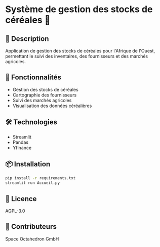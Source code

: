 # Système de gestion des stocks de céréales 🌾

## 📝 Description
Application de gestion des stocks de céréales pour l'Afrique de l'Ouest, permettant le suivi des inventaires, des fournisseurs et des marchés agricoles.

## 🚀 Fonctionnalités
- Gestion des stocks de céréales
- Cartographie des fournisseurs
- Suivi des marchés agricoles
- Visualisation des données céréalières

## 🛠 Technologies
- Streamlit
- Pandas
- Yfinance

## 📦 Installation
```bash
pip install -r requirements.txt
streamlit run Accueil.py
```

## 📄 Licence
AGPL-3.0

## 👥 Contributeurs
Space Octahedron GmbH